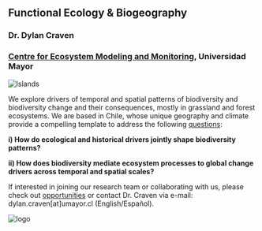 ## Functional Ecology & Biogeography

### Dr. Dylan Craven  

### [Centre for Ecosystem Modeling and Monitoring](https://cem.umayor.cl/), Universidad Mayor    

![Islands](/images/Curacavi2.png)

We explore drivers of temporal and spatial patterns of biodiversity and biodiversity change and their consequences, mostly in grassland and forest ecosystems. We are based in Chile, whose unique geography and climate provide a compelling template to address the following [questions](/research):

 __i) How do ecological and historical drivers jointly shape biodiversity patterns?__  
 
__ii) How does biodiversity mediate ecosystem processes to global change drivers across temporal and spatial scales?__

If interested in joining our research team or collaborating with us, please check out [opportunities](/join) or contact Dr. Craven via e-mail: dylan.craven[at]umayor.cl (English/Español).

![logo](/images/solo_verde333.png)